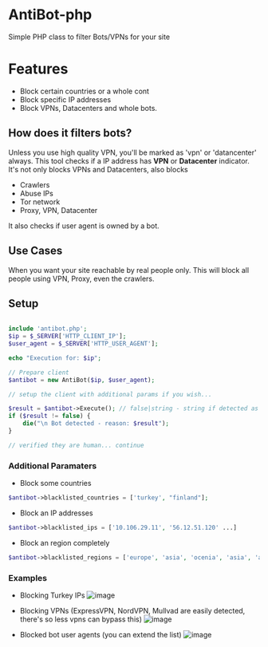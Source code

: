 # AntiBot-php
Simple PHP class to filter Bots/VPNs for your site

# Features
- Block certain countries or a whole cont
- Block specific IP addresses
- Block VPNs, Datacenters and whole bots.

## How does it filters bots?
Unless you use high quality VPN, you'll be marked as 'vpn' or 'datancenter' always. 
This tool checks if a IP address has **VPN** or **Datacenter** indicator.
It's not only blocks VPNs and Datacenters, also blocks 
  - Crawlers
  - Abuse IPs
  - Tor network
  - Proxy, VPN, Datacenter

It also checks if user agent is owned by a bot.

## Use Cases
When you want your site reachable by real people only.
This will block all people using VPN, Proxy, even the crawlers. 

## Setup
```php

include 'antibot.php';
$ip = $_SERVER['HTTP_CLIENT_IP'];
$user_agent = $_SERVER['HTTP_USER_AGENT'];

echo "Execution for: $ip";

// Prepare client
$antibot = new AntiBot($ip, $user_agent);

// setup the client with additional params if you wish...

$result = $antibot->Execute(); // false|string - string if detected as bot, false if no issues
if ($result != false) {
    die("\n Bot detected - reason: $result");
}

// verified they are human... continue

```

### Additional Paramaters
- Block some countries
```php
$antibot->blacklisted_countries = ['turkey', "finland"];
```

- Block an IP addresses
```php
$antibot->blacklisted_ips = ['10.106.29.11', '56.12.51.120' ...]
```

- Block an region completely
```php
$antibot->blacklisted_regions = ['europe', 'asia', 'ocenia', 'asia', 'africa' ...] // this would only allow USA to access your site
```

### Examples
- Blocking Turkey IPs
![image](https://github.com/arshx86/AntiBot-php/assets/85416153/9963a19d-955a-4b99-bba1-89c69318799c)

- Blocking VPNs (ExpressVPN, NordVPN, Mullvad are easily detected, there's so less vpns can bypass this)
![image](https://github.com/arshx86/AntiBot-php/assets/85416153/017190c6-e487-4918-a4c0-d88735837174)

- Blocked bot user agents (you can extend the list)
  ![image](https://github.com/arshx86/AntiBot-php/assets/85416153/d2ecc566-b568-4bb8-8951-9ef3bad36550)



